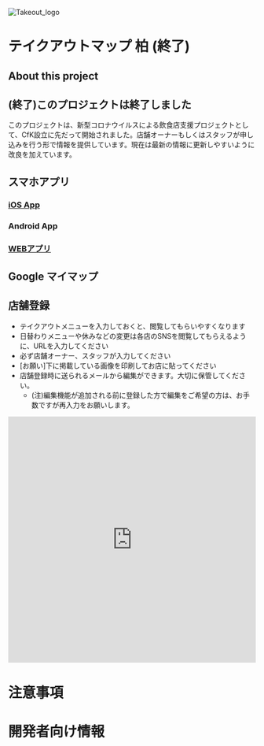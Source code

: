 ![Takeout_logo](img/icon_logo_feature.png)

# テイクアウトマップ 柏 (終了)

## About this project
(終了)このプロジェクトは終了しました
-----
このプロジェクトは、新型コロナウイルスによる飲食店支援プロジェクトとして、CfK設立に先だって開始されました。店舗オーナーもしくはスタッフが申し込みを行う形で情報を提供しています。現在は最新の情報に更新しやすいように改良を加えています。

## スマホアプリ
### <a href="#">iOS App</a>
### Android App

### <a href="#">WEBアプリ</a>

## Google マイマップ 

<!-- -->

## 店舗登録
- テイクアウトメニューを入力しておくと、閲覧してもらいやすくなります
- 日替わりメニューや休みなどの変更は各店のSNSを閲覧してもらえるように、URLを入力してください
- 必ず店舗オーナー、スタッフが入力してください
- [お願い]下に掲載している画像を印刷してお店に貼ってください
- 店舗登録時に送られるメールから編集ができます。大切に保管してください。
  - (注)編集機能が追加される前に登録した方で編集をご希望の方は、お手数ですが再入力をお願いします。

<iframe src="https://docs.google.com/forms/d/e/1FAIpQLSflniWKqwb_f4ogn5OsPKUxUb_GWnm750_kiy-2hbVCWxJkFw/viewform?embedded=true" width="100%" height="500" frameborder="0" marginwidth="0" marginheight="0">&lt;span data-mce-type="bookmark" style="display: inline-block; width: 0px; overflow: hidden; line-height: 0;" class="mce_SELRES_start"&gt;﻿&lt;/span&gt;読み込んでいます…</iframe>

# 注意事項



# 開発者向け情報
